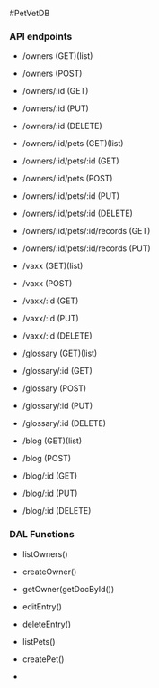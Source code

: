 #PetVetDB



### API endpoints

* /owners (GET)(list)
* /owners (POST)
* /owners/:id (GET)
* /owners/:id (PUT)
* /owners/:id (DELETE)

* /owners/:id/pets (GET)(list)
* /owners/:id/pets/:id (GET)
* /owners/:id/pets (POST)
* /owners/:id/pets/:id (PUT)
* /owners/:id/pets/:id (DELETE)
* /owners/:id/pets/:id/records (GET)
* /owners/:id/pets/:id/records (PUT)

* /vaxx (GET)(list)
* /vaxx (POST)
* /vaxx/:id (GET)
* /vaxx/:id (PUT)
* /vaxx/:id (DELETE)

* /glossary (GET)(list)
* /glossary/:id (GET)
* /glossary (POST)
* /glossary/:id (PUT)
* /glossary/:id (DELETE)

* /blog (GET)(list)
* /blog (POST)
* /blog/:id (GET)
* /blog/:id (PUT)
* /blog/:id (DELETE)

### DAL Functions

* listOwners()
* createOwner()
* getOwner(getDocById())
* editEntry()
* deleteEntry()

* listPets()
* createPet()
*

